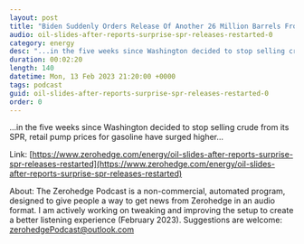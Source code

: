 ```yaml
---
layout: post
title: "Biden Suddenly Orders Release Of Another 26 Million Barrels From Strategic Oil Reserve"
audio: oil-slides-after-reports-surprise-spr-releases-restarted-0
category: energy
desc: "...in the five weeks since Washington decided to stop selling crude from its SPR, retail pump prices for gasoline have surged higher..."
duration: 00:02:20
length: 140
datetime: Mon, 13 Feb 2023 21:20:00 +0000
tags: podcast
guid: oil-slides-after-reports-surprise-spr-releases-restarted-0
order: 0
---
```

...in the five weeks since Washington decided to stop selling crude from its SPR, retail pump prices for gasoline have surged higher...

Link: [https://www.zerohedge.com/energy/oil-slides-after-reports-surprise-spr-releases-restarted](https://www.zerohedge.com/energy/oil-slides-after-reports-surprise-spr-releases-restarted)

About: The Zerohedge Podcast is a non-commercial, automated program, designed to give people a way to get news from Zerohedge in an audio format.  I am actively working on tweaking and improving the setup to create a better listening experience (February 2023).  Suggestions are welcome: [zerohedgePodcast@outlook.com](mailto:zerohedgePodcast@outlook.com)